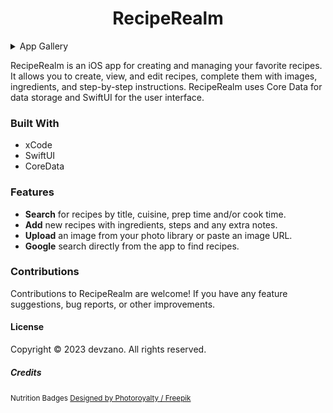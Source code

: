 <h1 align="center">RecipeRealm</h1>

<details>
  <summary>App Gallery</summary>
  <div>
    <p align = center>
      <img src="/Screenshots/RecipeRealm(Home).png" alt="RecipeRealm List View" width="300">
      <img src="/Screenshots/RecipeRealm(New).png" alt="RecipeRealm New Recipe View" width="300">
      <img src="/Screenshots/RecipeRealm(New2).png" alt="RecipeRealm New Recipe View 2" width="300">
      <img src="/Screenshots/RecipeRealm(Detail).png" alt="RecipeRealm Test Detail View" width="300">
      <img src="/Screenshots/RecipeRealm(DetailEdit).png" alt="RecipeRealm Test Edit Detail View" width="300">
      <img src="/Screenshots/RecipeRealm(Detail1).png" alt="RecipeRealm Detail 1 View" width="300">
      <img src="/Screenshots/RecipeRealm(Detail2).png" alt="RecipeRealm Detail 2 View" width="300">
    </p>
  </div>
</details>

RecipeRealm is an iOS app for creating and managing your favorite recipes. It allows you to create, view, and edit recipes, complete them with images, ingredients, and step-by-step instructions. RecipeRealm uses Core Data for data storage and SwiftUI for the user interface.

### Built With
* xCode
* SwiftUI
* CoreData

### Features
* __Search__ for recipes by title, cuisine, prep time and/or cook time.
* __Add__ new recipes with ingredients, steps and any extra notes.
* __Upload__ an image from your photo library or paste an image URL.
* __Google__ search directly from the app to find recipes.

### Contributions
Contributions to RecipeRealm are welcome! If you have any feature suggestions, bug reports, or other improvements.

#### License
Copyright © 2023 devzano. All rights reserved.

##### Credits
<small>Nutrition Badges <a href="http://www.freepik.com">Designed by Photoroyalty / Freepik</a></small>